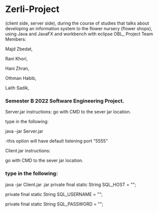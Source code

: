 # Zerli-Project

 (client side, server side), during the course of studies that talks about developing an information system to the flower nursery (flower shops), using Java and JavaFX and workbench with eclipse
OBL_ Project Team Members:

Majd Zbedat,

Rani Khori,

Hani Zhran,

Othman Habib,

Laith Sadik,

### Semester B 2022 Software Engineering Project.

Server.jar instructions: go with CMD to the sever jar location.

type in the following:

java -jar Server.jar

-this option will have default listening port "5555"

Client.jar instructions:

go with CMD to the sever jar location.

### type in the following:

java -jar Client.jar .jar
private final static String SQL_HOST = "";

private final static String SQL_USERNAME = "";

private final static String SQL_PASSWORD = "";
